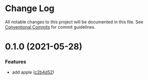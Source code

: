 # Change Log

All notable changes to this project will be documented in this file.
See [Conventional Commits](https://conventionalcommits.org) for commit guidelines.

# 0.1.0 (2021-05-28)


### Features

* add apple ([c2b4d52](https://github.com/rfoel/monorepo/commit/c2b4d52e40918939d9182d2a8926390433bfaca5))
